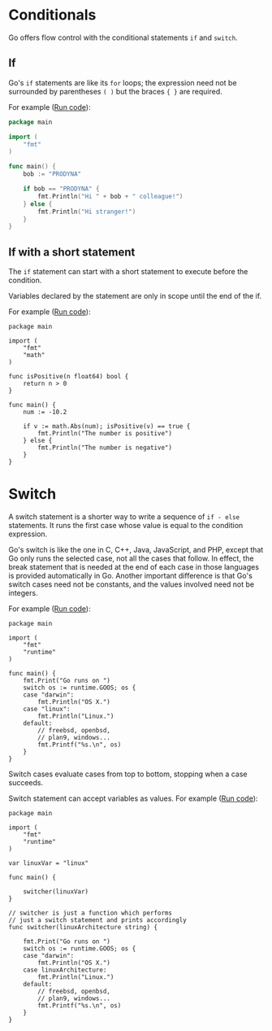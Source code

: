 # Conditionals

Go offers flow control with the conditional statements `if` and `switch`.

## If

Go's `if` statements are like its `for` loops; the expression need not be surrounded by parentheses `( )` but the braces `{ }` are required. 

For example ([Run code](https://play.golang.org/p/oxiKpLPSidg)):

```go
package main

import (
	"fmt"
)

func main() {
	bob := "PRODYNA"

	if bob == "PRODYNA" {
		fmt.Println("Hi " + bob + " colleague!")
	} else {
		fmt.Println("Hi stranger!")
	}
}
```

## If with a short statement

The `if` statement can start with a short statement to execute before the condition.

Variables declared by the statement are only in scope until the end of the if.

For example ([Run code](https://play.golang.org/p/Za8qekglXIj)):

```golang
package main

import (
	"fmt"
	"math"
)

func isPositive(n float64) bool {
	return n > 0
}

func main() {
	num := -10.2

	if v := math.Abs(num); isPositive(v) == true {
		fmt.Println("The number is positive")
	} else {
		fmt.Println("The number is negative")
	}
}
```

# Switch

A switch statement is a shorter way to write a sequence of `if - else` statements. It runs the first case whose value is equal to the condition expression.

Go's switch is like the one in C, C++, Java, JavaScript, and PHP, except that Go only runs the selected case, not all the cases that follow. In effect, the break statement that is needed at the end of each case in those languages is provided automatically in Go. Another important difference is that Go's switch cases need not be constants, and the values involved need not be integers.

For example ([Run code](https://play.golang.org/p/Ym-ZVpHxh9Y)):

```golang
package main

import (
	"fmt"
	"runtime"
)

func main() {
	fmt.Print("Go runs on ")
	switch os := runtime.GOOS; os {
	case "darwin":
		fmt.Println("OS X.")
	case "linux":
		fmt.Println("Linux.")
	default:
		// freebsd, openbsd,
		// plan9, windows...
		fmt.Printf("%s.\n", os)
	}
}
```

Switch cases evaluate cases from top to bottom, stopping when a case succeeds.

Switch statement can accept variables as values. For example ([Run code](https://play.golang.org/p/0bqrdbGQTKl)):

```golang
package main

import (
	"fmt"
	"runtime"
)

var linuxVar = "linux"

func main() {

	switcher(linuxVar)
}

// switcher is just a function which performs
// just a switch statement and prints accordingly
func switcher(linuxArchitecture string) {

	fmt.Print("Go runs on ")
	switch os := runtime.GOOS; os {
	case "darwin":
		fmt.Println("OS X.")
	case linuxArchitecture:
		fmt.Println("Linux.")
	default:
		// freebsd, openbsd,
		// plan9, windows...
		fmt.Printf("%s.\n", os)
	}
}
```